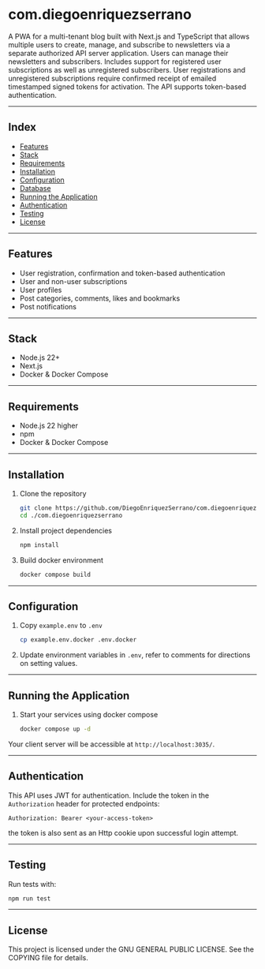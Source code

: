 # com.diegoenriquezserrano

A PWA for a multi-tenant blog built with Next.js and TypeScript that allows multiple users to create, manage, and subscribe to newsletters via a separate authorized API server application. Users can manage their newsletters and subscribers. Includes support for registered user subscriptions as well as unregistered subscribers. User registrations and unregistered subscriptions require confirmed receipt of emailed timestamped signed tokens for activation. The API supports token-based authentication.

---

## Index

- [Features](#features)
- [Stack](#tech-stack)
- [Requirements](#prerequisites)
- [Installation](#installation)
- [Configuration](#configuration)
- [Database](#database-migrations)
- [Running the Application](#running-the-application)
- [Authentication](#authentication)
- [Testing](#testing)
- [License](#license)

---

## Features

- User registration, confirmation and token-based authentication
- User and non-user subscriptions
- User profiles
- Post categories, comments, likes and bookmarks
- Post notifications

---

## Stack

- Node.js 22+
- Next.js
- Docker & Docker Compose

---

## Requirements

- Node.js 22 higher
- npm
- Docker & Docker Compose

---

## Installation

1. Clone the repository

   ```bash
   git clone https://github.com/DiegoEnriquezSerrano/com.diegoenriquezserrano
   cd ./com.diegoenriquezserrano
   ```

2. Install project dependencies

   ```bash
   npm install
   ```

3. Build docker environment
   ```bash
   docker compose build
   ```

---

## Configuration

1. Copy `example.env` to `.env`

   ```bash
   cp example.env.docker .env.docker
   ```

2. Update environment variables in `.env`, refer to comments for directions on setting values.

---

## Running the Application

1. Start your services using docker compose
   ```bash
   docker compose up -d
   ```

Your client server will be accessible at `http://localhost:3035/`.

---

## Authentication

This API uses JWT for authentication. Include the token in the `Authorization` header for protected endpoints:

```text
Authorization: Bearer <your-access-token>
```

the token is also sent as an Http cookie upon successful login attempt.

---

## Testing

Run tests with:

```bash
npm run test
```

---

## License

This project is licensed under the GNU GENERAL PUBLIC LICENSE. See the COPYING file for details.
